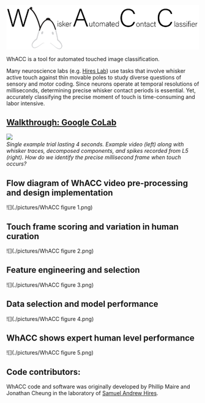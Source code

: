 ![](./pictures/whacc-logo-v1.png) <br />

WhACC is a tool for automated touched image classification. 

Many neuroscience labs (e.g. [Hires Lab](https://www.hireslab.org/)) use tasks that involve whisker active touch against thin movable poles to study diverse questions of sensory and motor coding. Since neurons operate at temporal resolutions of milliseconds, determining precise whisker contact periods is essential. Yet, accurately classifying the precise moment of touch is time-consuming and labor intensive. 

## [Walkthrough: Google CoLab](https://colab.research.google.com/drive/1pgdpc0IWkce07Sto6AolQTGoXKCW_mes?authuser=1&pli=1#scrollTo=UAIbs6IlTTfj)  

![](./pictures/trial_animation.gif) <br />
*Single example trial lasting 4 seconds. Example video (left) along with whisker traces, decomposed components, and spikes recorded from L5 (right). How do we identify the precise millisecond frame when touch occurs?*


## Flow diagram of WhACC video pre-processing and design implementation
![](./pictures/WhACC figure 1.png) <br />

## Touch frame scoring and variation in human curation
![](./pictures/WhACC figure 2.png) <br />

## Feature engineering and selection
![](./pictures/WhACC figure 3.png) <br />

## Data selection and model performance
![](./pictures/WhACC figure 4.png) <br />

## WhACC shows expert human level performance
![](./pictures/WhACC figure 5.png) <br />


## Code contributors:
WhACC code and software was originally developed by Phillip Maire and Jonathan Cheung in the laboratory of [Samuel Andrew Hires](https://www.hireslab.org/). 
